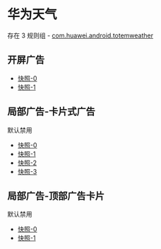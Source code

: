 # 华为天气

存在 3 规则组 - [com.huawei.android.totemweather](/src/apps/com.huawei.android.totemweather.ts)

## 开屏广告

- [快照-0](https://i.gkd.li/import/12928975)
- [快照-1](https://i.gkd.li/import/13226636)

## 局部广告-卡片式广告

默认禁用

- [快照-0](https://i.gkd.li/import/13218197)
- [快照-1](https://i.gkd.li/import/13259434)
- [快照-2](https://i.gkd.li/import/13521221)
- [快照-3](https://i.gkd.li/import/13787501)

## 局部广告-顶部广告卡片

默认禁用

- [快照-0](https://i.gkd.li/import/13800100)
- [快照-1](https://i.gkd.li/import/14278462)
